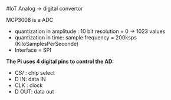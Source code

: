 #IoT
Analog -> digital convertor

MCP3008 is a ADC
- quantization in amplitude : 10 bit resolution = 0 -> 1023 values
- quantization in time: sample frequency = 200ksps (KiloSamplesPerSeconde)
- Interface = SPI

**The Pi uses 4 digital pins to control the AD:**
- CS/ : chip select  
- D IN: data IN  
- CLK : clock  
- D OUT: data out

